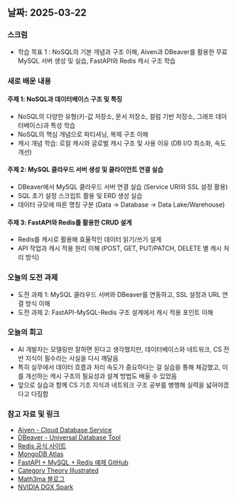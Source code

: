 ## 날짜: 2025-03-22

### 스크럼
- 학습 목표 1 : NoSQL의 기본 개념과 구조 이해, Aiven과 DBeaver를 활용한 무료 MySQL 서버 생성 및 실습, FastAPI와 Redis 캐시 구조 학습

### 새로 배운 내용
#### 주제 1: NoSQL과 데이터베이스 구조 및 특징
- NoSQL의 다양한 유형(키-값 저장소, 문서 저장소, 컬럼 기반 저장소, 그래프 데이터베이스)과 특성 학습
- NoSQL의 핵심 개념으로 파티셔닝, 복제 구조 이해
- 캐시 개념 학습: 로컬 캐시와 글로벌 캐시 구조 및 사용 이유 (DB I/O 최소화, 속도 개선)

#### 주제 2: MySQL 클라우드 서버 생성 및 클라이언트 연결 실습
- DBeaver에서 MySQL 클라우드 서버 연결 실습 (Service URI와 SSL 설정 활용)
- SQL 초기 설정 스크립트 활용 및 ERD 생성 실습
- 데이터 규모에 따른 명칭 구분 (Data → Database → Data Lake/Warehouse)

#### 주제 3: FastAPI와 Redis를 활용한 CRUD 설계
- Redis를 캐시로 활용해 효율적인 데이터 읽기/쓰기 설계
- API 작업과 캐시 적용 원리 이해 (POST, GET, PUT/PATCH, DELETE 별 캐시 처리 방식)

### 오늘의 도전 과제
- 도전 과제 1: MySQL 클라우드 서버와 DBeaver를 연동하고, SSL 설정과 URL 연결 방식 이해
- 도전 과제 2: FastAPI-MySQL-Redis 구조 설계에서 캐시 적용 포인트 이해

### 오늘의 회고
- AI 개발자는 모델링만 잘하면 된다고 생각했지만, 데이터베이스와 네트워크, CS 전반 지식이 필수라는 사실을 다시 깨달음
- 특히 실무에서 데이터 흐름과 처리 속도가 중요하다는 걸 실습을 통해 체감했고, 이를 개선하는 캐시 구조의 필요성과 설계 방법도 배울 수 있었음
- 앞으로 실습과 함께 CS 기초 지식과 네트워크 구조 공부를 병행해 실력을 넓혀야겠다고 다짐함

### 참고 자료 및 링크
- [Aiven - Cloud Database Service](http://aiven.io/)
- [DBeaver - Universal Database Tool](https://dbeaver.io/)
- [Redis 공식 사이트](https://redis.io/)
- [MongoDB Atlas](https://cloud.mongodb.com/)
- [FastAPI + MySQL + Redis 예제 GitHub](https://github.com/iasandcb/ai-api-server)
- [Category Theory Illustrated](https://abuseofnotation.github.io/category-theory-illustrated/)
- [Math3ma 블로그](https://www.math3ma.com/)
- [NVIDIA DGX Spark](https://www.nvidia.com/en-us/products/workstations/dgx-spark/)
